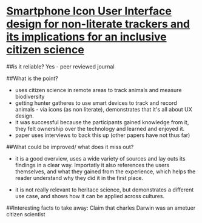 # [Smartphone Icon User Interface design for non-literate trackers and its implications for an inclusive citizen science](http://www.sciencedirect.com.libproxy.ucl.ac.uk/science/article/pii/S0006320716301707)

##is it reliable?
Yes - peer reviewed journal


##What is the point?
- uses citizen science in remote areas to track animals and measure biodiversity
- getting hunter gatheres to use smart devices to track and record animals - via icons (as non literate), demonstrates that it's all about UX design.
- it was successful because the participants gained knowledge from it, they felt ownership over the technology and learned and enjoyed it.
- paper uses interviews to back this up (other papers have not thus far)


##What could be improved/ what does it miss out?
- it is a good overview, uses a wide variety of sources and lay outs its findings in a clear way. Importatly it also references the users themselves, and what they gained from the experience, which helps the reader understand why they did it in the first place.

- it is not really relevant to heritace science, but demonstrates a different use case, and shows how it can be applied across cultures.


##Interesting facts to take away:
Claim that charles Darwin was an ametuer citizen scientist


